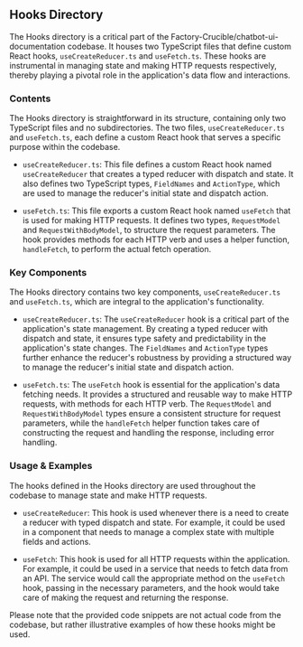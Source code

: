 
## Hooks Directory

The Hooks directory is a critical part of the Factory-Crucible/chatbot-ui-documentation codebase. It houses two TypeScript files that define custom React hooks, `useCreateReducer.ts` and `useFetch.ts`. These hooks are instrumental in managing state and making HTTP requests respectively, thereby playing a pivotal role in the application's data flow and interactions.

### Contents

The Hooks directory is straightforward in its structure, containing only two TypeScript files and no subdirectories. The two files, `useCreateReducer.ts` and `useFetch.ts`, each define a custom React hook that serves a specific purpose within the codebase.

- `useCreateReducer.ts`: This file defines a custom React hook named `useCreateReducer` that creates a typed reducer with dispatch and state. It also defines two TypeScript types, `FieldNames` and `ActionType`, which are used to manage the reducer's initial state and dispatch action.

- `useFetch.ts`: This file exports a custom React hook named `useFetch` that is used for making HTTP requests. It defines two types, `RequestModel` and `RequestWithBodyModel`, to structure the request parameters. The hook provides methods for each HTTP verb and uses a helper function, `handleFetch`, to perform the actual fetch operation.

### Key Components

The Hooks directory contains two key components, `useCreateReducer.ts` and `useFetch.ts`, which are integral to the application's functionality.

- `useCreateReducer.ts`: The `useCreateReducer` hook is a critical part of the application's state management. By creating a typed reducer with dispatch and state, it ensures type safety and predictability in the application's state changes. The `FieldNames` and `ActionType` types further enhance the reducer's robustness by providing a structured way to manage the reducer's initial state and dispatch action.

- `useFetch.ts`: The `useFetch` hook is essential for the application's data fetching needs. It provides a structured and reusable way to make HTTP requests, with methods for each HTTP verb. The `RequestModel` and `RequestWithBodyModel` types ensure a consistent structure for request parameters, while the `handleFetch` helper function takes care of constructing the request and handling the response, including error handling.

### Usage & Examples

The hooks defined in the Hooks directory are used throughout the codebase to manage state and make HTTP requests.

- `useCreateReducer`: This hook is used whenever there is a need to create a reducer with typed dispatch and state. For example, it could be used in a component that needs to manage a complex state with multiple fields and actions.

- `useFetch`: This hook is used for all HTTP requests within the application. For example, it could be used in a service that needs to fetch data from an API. The service would call the appropriate method on the `useFetch` hook, passing in the necessary parameters, and the hook would take care of making the request and returning the response.

Please note that the provided code snippets are not actual code from the codebase, but rather illustrative examples of how these hooks might be used.
